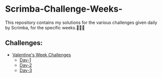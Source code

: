 # Scrimba-Challenge-Weeks-
This repository contains my solutions for the various challenges given daily by Scrimba, for the specific weeks.📝👩‍💻
## Challenges:
* [Valentine's Week Challenges](https://github.com/mou123das/Scrimba-Challenge-Weeks/tree/main/Valentine's%20Week%20Challenges)
  * [Day-1](https://github.com/mou123das/Scrimba-Challenge-Weeks/tree/main/Valentine's%20Week%20Challenges/Day-1)
  * [Day-2](https://github.com/mou123das/Scrimba-Challenge-Weeks/tree/main/Valentine's%20Week%20Challenges/Day-2)
  * [Day-3]()
